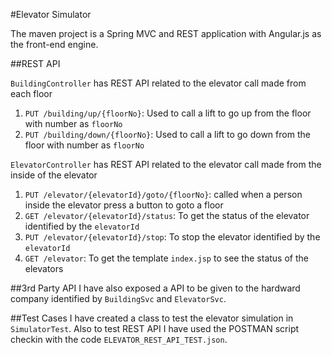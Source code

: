 #Elevator Simulator

The maven project is a Spring MVC and REST application with Angular.js as the front-end engine.

##REST API

``BuildingController`` has REST API related to the elevator call made from each floor
1. ``PUT /building/up/{floorNo}``: Used to call a lift to go up from the floor with number as ``floorNo``
2. ``PUT /building/down/{floorNo}``: Used to call a lift to go down from the floor with number as ``floorNo``

``ElevatorController`` has REST API related to the elevator call made from the inside of the elevator
1. ``PUT /elevator/{elevatorId}/goto/{floorNo}``: called when a person inside the elevator press a button to goto a floor
2. ``GET /elevator/{elevatorId}/status``: To get the status of the elevator identified by the ``elevatorId``
3. ``PUT /elevator/{elevatorId}/stop``: To stop the elevator identified by the ``elevatorId``
4. ``GET /elevator``: To get the template ``index.jsp`` to see the status of the elevators

##3rd Party API
I have also exposed a API to be given to the hardward company identified by ``BuildingSvc`` and ``ElevatorSvc``.

##Test Cases
I have created a class to test the elevator simulation in ``SimulatorTest``. 
Also to test REST API I have used the POSTMAN script checkin with the code ``ELEVATOR_REST_API_TEST.json``.


